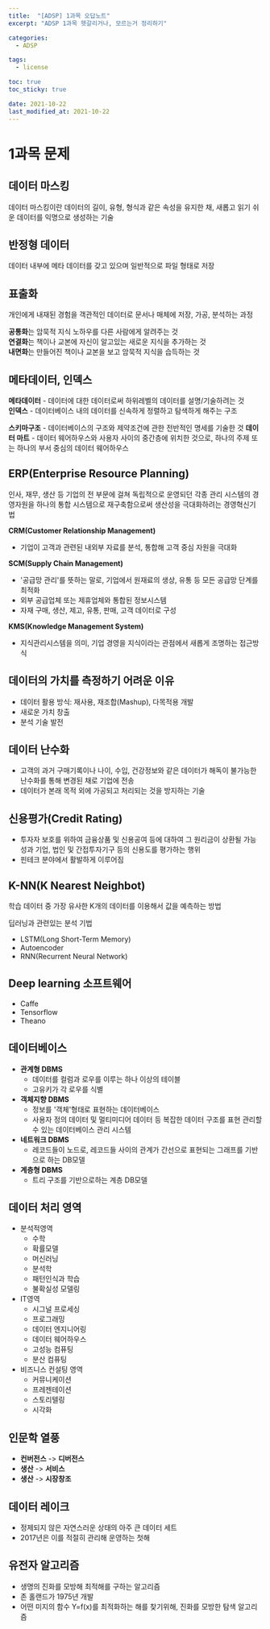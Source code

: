 ```yaml
---
title:  "[ADSP] 1과목 오답노트"
excerpt: "ADSP 1과목 헷갈리거나, 모르는거 정리하기"

categories:
  - ADSP

tags:
  - license

toc: true
toc_sticky: true

date: 2021-10-22
last_modified_at: 2021-10-22
---
```


# 1과목 문제

## 데이터 마스킹
데이터 마스킹이란 데이터의 길이, 유형, 형식과 같은 속성을 유지한 채, 새롭고 읽기 쉬운 데이터를 익명으로 생성하는 기술  

## 반정형 데이터
데이터 내부에 메타 데이터를 갖고 있으며 일반적으로 파일 형태로 저장

## 표출화
개인에게 내재된 경험을 객관적인 데이터로 문서나 매체에 저장, 가공, 분석하는 과정  


**공통화**는 암묵적 지식 노하우를 다른 사람에게 알려주는 것  
**연결화**는 책이나 교본에 자신이 알고있는 새로운 지식을 추가하는 것  
**내면화**는 만들어진 책이나 교본을 보고 암묵적 지식을 습득하는 것  


## 메타데이터, 인덱스
**메타데이터** - 데이터에 대한 데이터로써 하위레벨의 데이터를 설명/기술하려는 것  
**인덱스** - 데이터베이스 내의 데이터를 신속하게 정렬하고 탐색하게 해주는 구조

**스키마구조** - 데이터베이스의 구조와 제약조건에 관한 전반적인 명세를 기술한 것
**데이터 마트** - 데이터 웨어하우스와 사용자 사이의 중간층에 위치한 것으로, 하나의 주제 또는 하나의 부서 중심의 데이터 웨어하우스

## ERP(Enterprise Resource Planning)
인사, 재무, 생산 등 기업의 전 부문에 걸쳐 독립적으로 운영되던 각종 관리 시스템의 경영자원을 하나의 통합 시스템으로 재구축함으로써 생산성을 극대화하려는 경영혁신기법

**CRM(Customer Relationship Management)**  
- 기업이 고객과 관련된 내외부 자료를 분석, 통합해 고객 중심 자원을 극대화  

**SCM(Supply Chain Management)**  
- '공급망 관리'를 뜻하는 말로, 기업에서 원재료의 생상, 유통 등 모든 공급망 단계를 최적화  
- 외부 공급업체 또는 제휴업체와 통합된 정보시스템
- 자재 구매, 생산, 제고, 유통, 판매, 고객 데이터로 구성

**KMS(Knowledge Management System)**  
- 지식관리시스템을 의미, 기업 경영을 지식이라는 관점에서 새롭게 조명하는 접근방식 

## 데이터의 가치를 측정하기 어려운 이유
- 데이터 활용 방식: 재사용, 재조합(Mashup), 다목적용 개발
- 새로운 가치 창출
- 분석 기술 발전


## 데이터 난수화
- 고객의 과거 구매기록이나 나이, 수입, 건강정보와 같은 데이터가 해독이 불가능한 난수화를 통해 변경된 채로 기업에 전송
- 데이터가 본래 목적 외에 가공되고 처리되는 것을 방지하는 기술

## 신용평가(Credit Rating)
- 투자자 보호를 위하여 금융상품 및 신용공여 등에 대하여 그 원리금이 상환될 가능성과 기업, 법인 및 간접투자기구 등의 신용도를 평가하는 행위
- 핀테크 분야에서 활발하게 이루어짐

## K-NN(K Nearest Neighbot)
학습 데이터 중 가장 유사한 K개의 데이터를 이용해서 값을 예측하는 방법  

딥러닝과 관련있는 분석 기법  
- LSTM(Long Short-Term Memory)
- Autoencoder
- RNN(Recurrent Neural Network)

## Deep learning 소프트웨어
- Caffe
- Tensorflow
- Theano

## 데이터베이스
- **관계형 DBMS**
    - 데이터를 컬럼과 로우를 이루는 하나 이상의 테이블
    - 고유키가 각 로우를 식별
- **객체지향 DBMS**
    - 정보를 '객체'형태로 표현하는 데이터베이스
    - 사용자 정의 데이터 및 멀티미디어 데이터 등 복잡한 데이터 구조를 표현 관리할 수 있는 데이터베이스 관리 시스템
- **네트워크 DBMS**
    - 레코드들이 노드로, 레코드들 사이의 관계가 간선으로 표현되는 그래프를 기반으로 하는 DB모델
- **계층형 DBMS**
    - 트리 구조를 기반으로하는 계층 DB모델

## 데이터 처리 영역

- 분석적영역
    - 수학
    - 확률모델
    - 머신러닝
    - 분석학
    - 패턴인식과 학습
    - 불확실성 모델링
- IT영역
    - 시그널 프로세싱
    - 프로그래밍
    - 데이터 엔지니어링
    - 데이터 웨어하우스
    - 고성능 컴퓨팅
    - 분산 컴퓨팅
- 비즈니스 컨설팅 영역
    - 커뮤니케이션
    - 프레젠테이션
    - 스토리텔링
    - 시각화

## 인문학 열풍
- **컨버전스** -> **디버전스**
- **생산** -> **서비스**
- **생산** -> **시장창조**

## 데이터 레이크
- 정제되지 않은 자연스러운 상태의 아주 큰 데이터 세트
- 2017년은 이를 적절히 관리해 운영하는 첫해

## 유전자 알고리즘
- 생명의 진화를 모방해 최적해를 구하는 알고리즘
- 존 홀랜드가 1975년 개발
- 어떤 미지의 함수 Y=f(x)를 최적화하는 해를 찾기위해, 진화를 모방한 탐색 알고리즘

